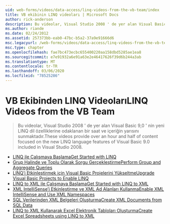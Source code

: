 ```yaml
---
uid: web-forms/videos/data-access/linq-videos-from-the-vb-team/index
title: VB ekibinin LINQ videoları | Microsoft Docs
author: rick-anderson
description: Bu videolar, Visual Studio 2008 ' de yer alan Visual Basic 9,0 ' nin yeni LINQ dil özelliklerine odaklanan bir saat ve içeriğin yarısını sunmaktadır.
ms.author: riande
ms.date: 02/24/2012
ms.assetid: 257373bb-eab0-47bc-b5a2-37a9e91666d6
msc.legacyurl: /web-forms/videos/data-access/linq-videos-from-the-vb-team
msc.type: chapter
ms.openlocfilehash: fae7bc473ecbc655400220aa158dbd5285ae1ea8
ms.sourcegitcommit: e7e91932a6e91a63e2e46417626f39d6b244a3ab
ms.translationtype: MT
ms.contentlocale: tr-TR
ms.lasthandoff: 03/06/2020
ms.locfileid: "78525286"
---
```

# <a name="linq-videos-from-the-vb-team"></a><span data-ttu-id="d2385-103">VB Ekibinden LINQ Videoları</span><span class="sxs-lookup"><span data-stu-id="d2385-103">LINQ Videos from the VB Team</span></span>

> <span data-ttu-id="d2385-104">Bu videolar, Visual Studio 2008 ' de yer alan Visual Basic 9,0 ' nin yeni LINQ dil özelliklerine odaklanan bir saat ve içeriğin yarısını sunmaktadır.</span><span class="sxs-lookup"><span data-stu-id="d2385-104">These videos provide over an hour and half of content focused on the new LINQ language features of Visual Basic 9.0 included in Visual Studio 2008.</span></span>

- [<span data-ttu-id="d2385-105">LINQ ile Çalışmaya Başlama</span><span class="sxs-lookup"><span data-stu-id="d2385-105">Get Started with LINQ</span></span>](how-do-i-get-started-with-linq.md)
- [<span data-ttu-id="d2385-106">Grup Halinde ve Toplu Olarak Sorgu Gerçekleştirme</span><span class="sxs-lookup"><span data-stu-id="d2385-106">Perform Group and Aggregate Queries</span></span>](how-do-i-perform-group-and-aggregate-queries.md)
- [<span data-ttu-id="d2385-107">LINQ’i Etkinleştirmek için Visual Basic Projelerini Yükseltme</span><span class="sxs-lookup"><span data-stu-id="d2385-107">Upgrade Visual Basic Projects to Enable LINQ</span></span>](how-do-i-upgrade-visual-basic-projects-to-enable-linq.md)
- [<span data-ttu-id="d2385-108">LINQ to XML ile Çalışmaya Başlama</span><span class="sxs-lookup"><span data-stu-id="d2385-108">Get Started with LINQ to XML</span></span>](how-do-i-get-started-with-linq-to-xml.md)
- [<span data-ttu-id="d2385-109">XML IntelliSense’i Etkinleştirme ve XML Ad Alanları Kullanma</span><span class="sxs-lookup"><span data-stu-id="d2385-109">Enable XML IntelliSense and Use XML Namespaces</span></span>](how-do-i-enable-xml-intellisense-and-use-xml-namespaces.md)
- [<span data-ttu-id="d2385-110">SQL Verilerinden XML Belgeleri Oluşturma</span><span class="sxs-lookup"><span data-stu-id="d2385-110">Create XML Documents from SQL Data</span></span>](how-do-i-create-xml-documents-from-sql-data.md)
- [<span data-ttu-id="d2385-111">LINQ to XML Kullanarak Excel Elektronik Tabloları Oluşturma</span><span class="sxs-lookup"><span data-stu-id="d2385-111">Create Excel Spreadsheets using LINQ to XML</span></span>](how-do-i-create-excel-spreadsheets-using-linq-to-xml.md)
